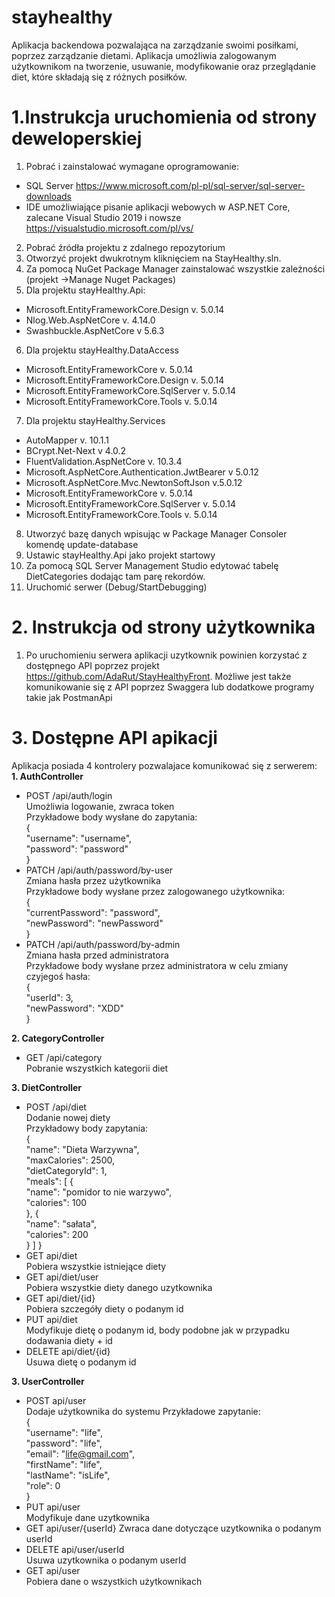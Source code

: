 # stayhealthy
Aplikacja backendowa pozwalająca na zarządzanie swoimi posiłkami, poprzez zarządzanie dietami.
Aplikacja umożliwia zalogowanym użytkownikom na tworzenie, usuwanie, modyfikowanie oraz przeglądanie diet, które składają się z różnych posiłków. 

# 1.Instrukcja uruchomienia od strony deweloperskiej
1. Pobrać i zainstalować wymagane oprogramowanie:
* SQL Server https://www.microsoft.com/pl-pl/sql-server/sql-server-downloads
* IDE umożliwiające pisanie aplikacji webowych w ASP.NET Core, zalecane Visual Studio 2019 i nowsze https://visualstudio.microsoft.com/pl/vs/
2. Pobrać źródła projektu z zdalnego repozytorium
3. Otworzyć projekt dwukrotnym kliknięciem na StayHealthy.sln.
4.  Za pomocą NuGet Package Manager zainstalować wszystkie zależności (projekt ->Manage Nuget Packages)
5. Dla projektu stayHealthy.Api:
* Microsoft.EntityFrameworkCore.Design v. 5.0.14
* Nlog.Web.AspNetCore v. 4.14.0
* Swashbuckle.AspNetCore v 5.6.3
6. Dla projektu stayHealthy.DataAccess
* Microsoft.EntityFrameworkCore v. 5.0.14
* Microsoft.EntityFrameworkCore.Design v. 5.0.14
* Microsoft.EntityFrameworkCore.SqlServer v. 5.0.14
* Microsoft.EntityFrameworkCore.Tools v. 5.0.14
7. Dla projektu stayHealthy.Services
* AutoMapper v. 10.1.1
* BCrypt.Net-Next v 4.0.2
* FluentValidation.AspNetCore v. 10.3.4
* Microsoft.AspNetCore.Authentication.JwtBearer v 5.0.12
* Microsoft.AspNetCore.Mvc.NewtonSoftJson v.5.0.12
* Microsoft.EntityFrameworkCore v. 5.0.14
* Microsoft.EntityFrameworkCore.SqlServer v. 5.0.14
* Microsoft.EntityFrameworkCore.Tools v. 5.0.14
8. Utworzyć bazę danych wpisując w Package Manager Consoler komendę update-database
9. Ustawic stayHealthy.Api jako projekt startowy
10. Za pomocą SQL Server Management Studio edytować tabelę DietCategories dodając tam parę rekordów.
11. Uruchomić serwer (Debug/StartDebugging)

# 2. Instrukcja od strony użytkownika
1. Po uruchomieniu serwera aplikacji uzytkownik powinien korzystać z dostępnego API poprzez projekt https://github.com/AdaRut/StayHealthyFront. Możliwe jest także komunikowanie się z API poprzez Swaggera lub dodatkowe programy takie jak PostmanApi

# 3. Dostępne API apikacji
Aplikacja posiada 4 kontrolery pozwalajace komunikować się z serwerem:\
**1. AuthController**
* POST /api/auth/login\
 Umożliwia logowanie, zwraca token\
 Przykładowe body wysłane do zapytania:\
 {\
  "username": "username",\
  "password": "password"\
}
* PATCH /api/auth/password/by-user\
 Zmiana hasła przez użytkownika\
 Przykładowe body wysłane przez zalogowanego użytkownika:\
 {\
  "currentPassword": "password",\
  "newPassword": "newPassword"\
}
* PATCH /api/auth/password/by-admin\
 Zmiana hasła przed administratora\
 Przykładowe body wysłane przez administratora w celu zmiany czyjegoś hasła:\
 {\
  "userId": 3,\
  "newPassword": "XDD"\
}

**2. CategoryController**
* GET /api/category\
 Pobranie wszystkich kategorii diet
 
 **3. DietController**
 * POST /api/diet\
 Dodanie nowej diety\
 Przykładowy body zapytania:\
 {\
  "name": "Dieta Warzywna",\
  "maxCalories": 2500,\
  "dietCategoryId": 1,\
  "meals": [
    {\
      "name": "pomidor to nie warzywo",\
      "calories": 100\
    },
    {\
        "name": "sałata",\
      "calories": 200\
    }
  ]
}
* GET api/diet\
 Pobiera wszystkie istniejące diety
* GET api/diet/user\
Pobiera wszystkie diety danego uzytkownika
* GET api/diet/{id}\
Pobiera szczegóły diety o podanym id
* PUT api/diet\
Modyfikuje dietę o podanym id, body podobne jak w przypadku dodawania diety + id
* DELETE api/diet/{id}\
Usuwa dietę o podanym id

**3. UserController**
* POST api/user\
Dodaje użytkownika do systemu
Przykładowe zapytanie: \
{\
  "username": "life",\
  "password": "life",\
  "email": "life@gmail.com",\
  "firstName": "life",\
  "lastName": "isLife",\
  "role": 0\
}
* PUT api/user\
Modyfikuje dane uzytkownika
* GET api/user/{userId}
Zwraca dane dotyczące uzytkownika o podanym userId
* DELETE api/user/userId\
Usuwa uzytkownika o podanym userId
* GET api/user\
Pobiera dane o wszystkich użytkownikach
